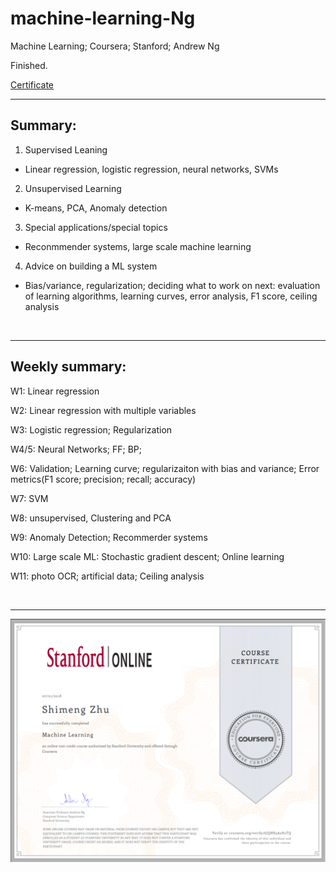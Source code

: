 # machine-learning-Ng
Machine Learning; Coursera; Stanford; Andrew Ng

Finished.

[Certificate](https://www.coursera.org/account/accomplishments/certificate/6JQHK5A2H2TQ)

---

## Summary:
1. Supervised Leaning
-   Linear regression, logistic regression, neural networks, SVMs
2. Unsupervised Learning
-   K-means, PCA, Anomaly detection
3. Special applications/special topics
-   Reconmmender systems, large scale machine learning
4. Advice on building a ML system
-   Bias/variance, regularization; deciding what to work on next: evaluation of learning algorithms, learning curves, error analysis, F1 score, ceiling analysis

<br>

---
## Weekly summary:

W1: Linear regression

W2: Linear regression with multiple variables

W3: Logistic regression; Regularization

W4/5: Neural Networks; FF; BP;

W6: Validation; Learning curve; regularizaiton with bias and variance; Error metrics(F1 score; precision; recall; accuracy)

W7: SVM

W8: unsupervised, Clustering and PCA

W9: Anomaly Detection; Recommerder systems

W10: Large scale ML: Stochastic gradient descent; Online learning

W11: photo OCR; artificial data; Ceiling analysis

<br>


---



![Certificate](https://github.com/dreamPoet/machine-learning-Ng/blob/master/certificate.png?raw=true)
